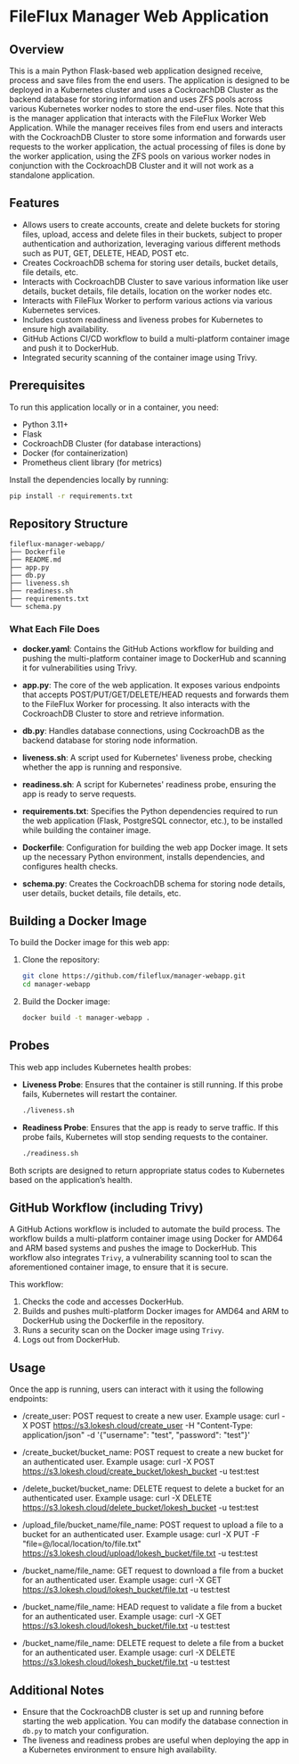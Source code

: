 # FileFlux Manager Web Application

## Overview
This is a main Python Flask-based web application designed receive, process and save files from the end users. The application is designed to be deployed in a Kubernetes cluster and uses a CockroachDB Cluster as the backend database for storing information and uses ZFS pools across various Kubernetes worker nodes to store the end-user files. Note that this is the manager application that interacts with the FileFlux Worker Web Application. While the manager receives files from end users and interacts with the CockroachDB Cluster to store some information and forwards user requests to the worker application, the actual processing of files is done by the worker application, using the ZFS pools on various worker nodes in conjunction with the CockroachDB Cluster and it will not work as a standalone application.

## Features
- Allows users to create accounts, create and delete buckets for storing files, upload, access and delete files in their buckets, subject to proper authentication and authorization, leveraging various different methods such as PUT, GET, DELETE, HEAD, POST etc.
- Creates CockroachDB schema for storing user details, bucket details, file details, etc.
- Interacts with CockroachDB Cluster to save various information like user details, bucket details, file details, location on the worker nodes etc.
- Interacts with FileFlux Worker to perform various actions via various Kubernetes services.
- Includes custom readiness and liveness probes for Kubernetes to ensure high availability.
- GitHub Actions CI/CD workflow to build a multi-platform container image and push it to DockerHub.
- Integrated security scanning of the container image using Trivy.

## Prerequisites
To run this application locally or in a container, you need:
- Python 3.11+
- Flask
- CockroachDB Cluster (for database interactions)
- Docker (for containerization)
- Prometheus client library (for metrics)

Install the dependencies locally by running:
```bash
pip install -r requirements.txt
```

## Repository Structure

```plaintext
fileflux-manager-webapp/             
├── Dockerfile              
├── README.md               
├── app.py                  
├── db.py                  
├── liveness.sh             
├── readiness.sh            
├── requirements.txt     
└── schema.py   
```

### What Each File Does
- **docker.yaml**: Contains the GitHub Actions workflow for building and pushing the multi-platform container image to DockerHub and scanning it for vulnerabilities using Trivy.

- **app.py**: The core of the web application. It exposes various endpoints that accepts POST/PUT/GET/DELETE/HEAD requests and forwards them to the FileFlux Worker for processing. It also interacts with the CockroachDB Cluster to store and retrieve information.
  
- **db.py**: Handles database connections, using CockroachDB as the backend database for storing node information.

- **liveness.sh**: A script used for Kubernetes' liveness probe, checking whether the app is running and responsive.

- **readiness.sh**: A script for Kubernetes' readiness probe, ensuring the app is ready to serve requests.

- **requirements.txt**: Specifies the Python dependencies required to run the web application (Flask, PostgreSQL connector, etc.), to be installed while building the container image.

- **Dockerfile**: Configuration for building the web app Docker image. It sets up the necessary Python environment, installs dependencies, and configures health checks.

- **schema.py**: Creates the CockroachDB schema for storing node details, user details, bucket details, file details, etc.

## Building a Docker Image

To build the Docker image for this web app:

1. Clone the repository:
   ```bash
   git clone https://github.com/fileflux/manager-webapp.git
   cd manager-webapp
   ```

2. Build the Docker image:
   ```bash
   docker build -t manager-webapp .
   ```

## Probes

This web app includes Kubernetes health probes:

- **Liveness Probe**: Ensures that the container is still running. If this probe fails, Kubernetes will restart the container.
  ```bash
  ./liveness.sh
  ```

- **Readiness Probe**: Ensures that the app is ready to serve traffic. If this probe fails, Kubernetes will stop sending requests to the container.
  ```bash
  ./readiness.sh
  ```

Both scripts are designed to return appropriate status codes to Kubernetes based on the application’s health.

## GitHub Workflow (including Trivy)

A GitHub Actions workflow is included to automate the build process. The workflow builds a multi-platform container image using Docker for AMD64 and ARM based systems and pushes the image to DockerHub. This workflow also integrates `Trivy`, a vulnerability scanning tool to scan the aforementioned container image, to ensure that it is secure.

This workflow:
1. Checks the code and accesses DockerHub.
2. Builds and pushes multi-platform Docker images for AMD64 and ARM to DockerHub using the Dockerfile in the repository.
3. Runs a security scan on the Docker image using `Trivy`.
4. Logs out from DockerHub.

## Usage

Once the app is running, users can interact with it using the following endpoints:
- /create_user: POST request to create a new user. Example usage: curl -X POST https://s3.lokesh.cloud/create_user -H "Content-Type: application/json" -d '{"username": "test", "password": "test"}'

- /create_bucket/bucket_name: POST request to create a new bucket for an authenticated user. Example usage: curl -X POST https://s3.lokesh.cloud/create_bucket/lokesh_bucket -u test:test

- /delete_bucket/bucket_name: DELETE request to delete a bucket for an authenticated user. Example usage: curl -X DELETE https://s3.lokesh.cloud/delete_bucket/lokesh_bucket -u test:test

- /upload_file/bucket_name/file_name: POST request to upload a file to a bucket for an authenticated user. Example usage: curl -X PUT -F "file=@/local/location/to/file.txt" https://s3.lokesh.cloud/upload/lokesh_bucket/file.txt -u test:test

- /bucket_name/file_name: GET request to download a file from a bucket for an authenticated user. Example usage: curl -X GET https://s3.lokesh.cloud/lokesh_bucket/file.txt -u test:test

- /bucket_name/file_name: HEAD request to validate a file from a bucket for an authenticated user. Example usage: curl -X GET https://s3.lokesh.cloud/lokesh_bucket/file.txt -u test:test

- /bucket_name/file_name: DELETE request to delete a file from a bucket for an authenticated user. Example usage: curl -X DELETE https://s3.lokesh.cloud/lokesh_bucket/file.txt -u test:test

## Additional Notes
- Ensure that the CockroachDB cluster is set up and running before starting the web application. You can modify the database connection in `db.py` to match your configuration.
- The liveness and readiness probes are useful when deploying the app in a Kubernetes environment to ensure high availability.
